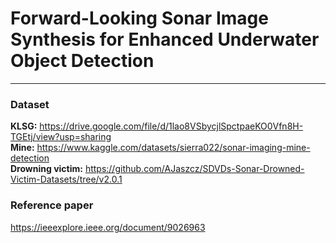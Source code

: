 # Forward-Looking Sonar Image Synthesis for Enhanced Underwater Object Detection
---

### Dataset
**KLSG:** https://drive.google.com/file/d/1lao8VSbycjlSpctpaeKO0Vfn8H-TGEtj/view?usp=sharing \
**Mine:** https://www.kaggle.com/datasets/sierra022/sonar-imaging-mine-detection \
**Drowning victim:** https://github.com/AJaszcz/SDVDs-Sonar-Drowned-Victim-Datasets/tree/v2.0.1 

 ### Reference paper
 https://ieeexplore.ieee.org/document/9026963
